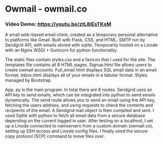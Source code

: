 # Owmail - owmail.co
### Video Demo: https://youtu.be/ztL8lEsTKsM
A small web-based email client, created as a temporary personal alternative to platforms like Gmail. Built with Flask, CSS, and HTML. SMTP run by Sendgrid API, with emails stored with sqlite. Temporarily hosted on a Linode with an Nginx WSGI + Gunicorn for python functionality. 

The static files contain styles.css and a favicon that I used for the site. The templates file contains all 8 HTML pages. Signup.html file allows users to create owmail accounts. Full_email.html displays SQL email data in an email format. Inbox.html displays all of your emails in a tabular format. Styles managed by Bootstrap.

App. py is the main program. In total there are 8 routes. Sendgrid uses an API key to send emails, which can be integrated into python to send emails dynamically. The send route allows you to send an email using the API key, fetching the users address, and using requests to check the contents and recipients of the email. A Sendgrid mail object is then compiled and sent. I used Sqlite with python to fetch all email data from a secure database depending on the current logged in user. After testing on a localhost, I set up a Linode connected to namservers from a custom domain (owmail.co), setting up SSH access and Linode config files. I finally used the secure copy protocol (SCP) command to move files over. 
